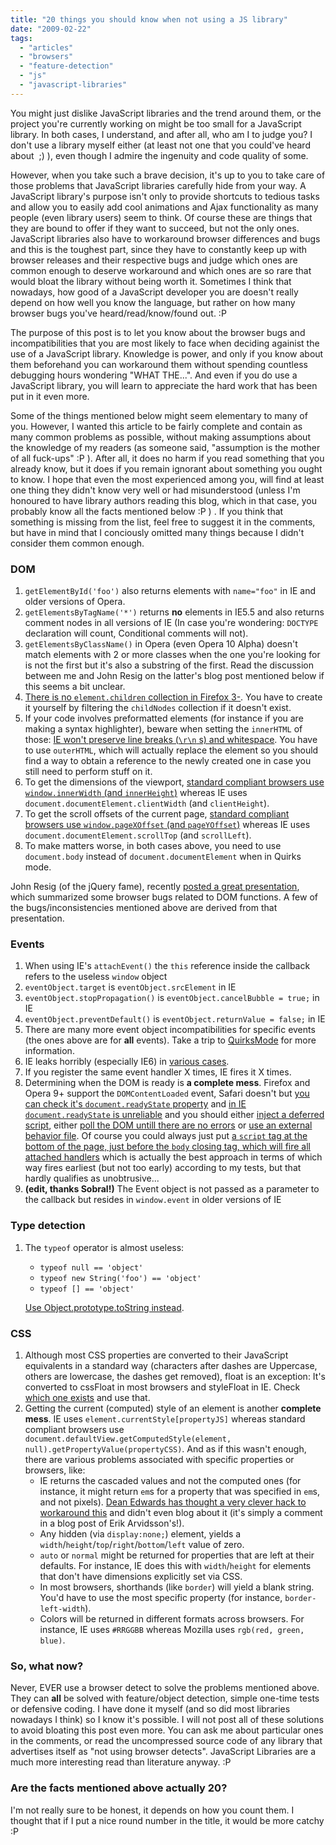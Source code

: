 ```yaml
---
title: "20 things you should know when not using a JS library"
date: "2009-02-22"
tags:
  - "articles"
  - "browsers"
  - "feature-detection"
  - "js"
  - "javascript-libraries"
---
```


You might just dislike JavaScript libraries and the trend around them, or the project you're currently working on might be too small for a JavaScript library. In both cases, I understand, and after all, who am I to judge you? I don't use a library myself either (at least not one that you could've heard about  ;) ), even though I admire the ingenuity and code quality of some.

However, when you take such a brave decision, it's up to you to take care of those problems that JavaScript libraries carefully hide from your way. A JavaScript library's purpose isn't only to provide shortcuts to tedious tasks and allow you to easily add cool animations and Ajax functionality as many people (even library users) seem to think. Of course these are things that they are bound to offer if they want to succeed, but not the only ones. JavaScript libraries also have to workaround browser differences and bugs and this is the toughest part, since they have to constantly keep up with browser releases and their respective bugs and judge which ones are common enough to deserve workaround and which ones are so rare that would bloat the library without being worth it. Sometimes I think that nowadays, how good of a JavaScript developer you are doesn't really depend on how well you know the language, but rather on how many browser bugs you've heard/read/know/found out. :P

The purpose of this post is to let you know about the browser bugs and incompatibilities that you are most likely to face when deciding againist the use of a JavaScript library. Knowledge is power, and only if you know about them beforehand you can workaround them without spending countless debugging hours wondering "WHAT THE...". And even if you do use a JavaScript library, you will learn to appreciate the hard work that has been put in it even more.

Some of the things mentioned below might seem elementary to many of you. However, I wanted this article to be fairly complete and contain as many common problems as possible, without making assumptions about the knowledge of my readers (as someone said, "assumption is the mother of all fuck-ups" :P ). After all, it does no harm if you read something that you already know, but it does if you remain ignorant about something you ought to know. I hope that even the most experienced among you, will find at least one thing they didn't know very well or had misunderstood (unless I'm honoured to have library authors reading this blog, which in that case, you probably know all the facts mentioned below :P ) . If you think that something is missing from the list, feel free to suggest it in the comments, but have in mind that I conciously omitted many things because I didn't consider them common enough.

### DOM

1. `getElementById('foo')` also returns elements with `name="foo"` in IE and older versions of Opera.
2. `getElementsByTagName('*')` returns **no** elements in IE5.5 and also returns comment nodes in all versions of IE (In case you're wondering: `DOCTYPE` declaration will count, Conditional comments will not).
3. `getElementsByClassName()` in Opera (even Opera 10 Alpha) doesn't match elements with 2 or more classes when the one you're looking for is not the first but it's also a substring of the first. Read the discussion between me and John Resig on the latter's blog post mentioned below if this seems a bit unclear.
4. [There is no `element.children` collection in Firefox 3-](http://www.quirksmode.org/dom/w3c_core.html#t71). You have to create it yourself by filtering the `childNodes` collection if it doesn't exist.
5. If your code involves preformatted elements (for instance if you are making a syntax highlighter), beware when setting the `innerHTML` of those: [IE won't preserve line breaks (`\r\n` s) and whitespace](http://www.quirksmode.org/bugreports/archives/2004/11/innerhtml_and_t.html). You have to use `outerHTML`, which will actually replace the element so you should find a way to obtain a reference to the newly created one in case you still need to perform stuff on it.
6. To get the dimensions of the viewport, [standard compliant browsers use `window.innerWidth` (and `innerHeight`)](http://www.quirksmode.org/dom/w3c_cssom.html#t00) whereas IE uses `document.documentElement.clientWidth` (and `clientHeight`).
7. To get the scroll offsets of the current page, [standard compliant browsers use `window.pageXOffset` (and `pageYOffset`)](http://www.quirksmode.org/dom/w3c_cssom.html#t02) whereas IE uses `document.documentElement.scrollTop` (and `scrollLeft`).
8. To make matters worse, in both cases above, you need to use `document.body` instead of `document.documentElement` when in Quirks mode.

John Resig (of the jQuery fame), recently [posted a great presentation](http://ejohn.org/blog/the-dom-is-a-mess/), which summarized some browser bugs related to DOM functions. A few of the bugs/inconsistencies mentioned above are derived from that presentation.

### Events

1. When using IE's `attachEvent()` the `this` reference inside the callback refers to the useless `window` object
2. `eventObject.target` is `eventObject.srcElement` in IE
3. `eventObject.stopPropagation()` is `eventObject.cancelBubble = true;` in IE
4. `eventObject.preventDefault()` is `eventObject.returnValue = false;` in IE
5. There are many more event object incompatibilities for specific events (the ones above are for **all** events). Take a trip to [QuirksMode](http://www.quirksmode.org/dom/w3c_events.html) for more information.
6. IE leaks horribly (especially IE6) in [various cases](http://msdn.microsoft.com/en-us/library/bb250448.aspx).
7. If you register the same event handler X times, IE fires it X times.
8. Determining when the DOM is ready is **a complete mess**. Firefox and Opera 9+ support the `DOMContentLoaded` event, Safari doesn't but [you can check it's `document.readyState` property](http://peter.michaux.ca/articles/the-window-onload-problem-still#webkitAndDocumentReadyState) and [in IE `document.readyState` is unreliable](http://peter.michaux.ca/articles/the-window-onload-problem-still#InternetExplorerAndDocumentReadyState) and you should either [inject a deferred script](http://peter.michaux.ca/articles/the-window-onload-problem-still#InternetExplorerAndDefer), either [poll the DOM untill there are no errors](http://javascript.nwbox.com/IEContentLoaded/) or [use an external behavior file](http://dean.edwards.name/weblog/2005/09/busted2/). Of course you could always just put [a `script` tag at the bottom of the page, just before the `body` closing tag, which will fire all attached handlers](http://peter.michaux.ca/articles/the-window-onload-problem-still#bottomScript) which is actually the best approach in terms of which way fires earliest (but not too early) according to my tests, but that hardly qualifies as unobtrusive...
9. **(edit, thanks Sobral!)** The Event object is not passed as a parameter to the callback but resides in `window.event` in older versions of IE

### Type detection

1. The `typeof` operator is almost useless:

    - `typeof null == 'object'`
    - `typeof new String('foo') == 'object'`
    - `typeof [] == 'object'`

    [Use Object.prototype.toString instead](http://thinkweb2.com/projects/prototype/instanceof-considered-harmful-or-how-to-write-a-robust-isarray/).

### CSS

1. Although most CSS properties are converted to their JavaScript equivalents in a standard way (characters after dashes are Uppercase, others are lowercase, the dashes get removed), float is an exception: It's converted to cssFloat in most browsers and styleFloat in IE. Check [which one exists](http://lea.verou.me/2009/02/check-if-a-css-property-is-supported/) and use that.
2. Getting the current (computed) style of an element is another **complete mess**. IE uses `element.currentStyle[propertyJS]` whereas standard compliant browsers use `document.defaultView.getComputedStyle(element, null).getPropertyValue(propertyCSS)`. And as if this wasn't enough, there are various problems associated with specific properties or browsers, like:
    - IE returns the cascaded values and not the computed ones (for instance, it might return `em`s for a property that was specified in `em`s, and not pixels). [Dean Edwards has thought a very clever hack to workaround this](http://erik.eae.net/archives/2007/07/27/18.54.15/#comment-102291) and didn't even blog about it (it's simply a comment in a blog post of Erik Arvidsson's!).
    - Any hidden (via `display:none;`) element, yields a `width`/`height`/`top`/`right`/`bottom`/`left` value of zero.
    - `auto` or `normal` might be returned for properties that are left at their defaults. For instance, IE does this with `width`/`height` for elements that don't have dimensions explicitly set via CSS.
    - In most browsers, shorthands (like `border`) will yield a blank string. You'd have to use the most specific property (for instance, `border-left-width`).
    - Colors will be returned in different formats across browsers. For instance, IE uses `#RRGGBB` whereas Mozilla uses `rgb(red, green, blue)`.

### So, what now?

Never, EVER use a browser detect to solve the problems mentioned above. They can **all** be solved with feature/object detection, simple one-time tests or defensive coding. I have done it myself (and so did most libraries nowadays I think) so I know it's possible. I will not post all of these solutions to avoid bloating this post even more. You can ask me about particular ones in the comments, or read the uncompressed source code of any library that advertises itself as "not using browser detects". JavaScript Libraries are a much more interesting read than literature anyway. :P

### Are the facts mentioned above actually 20?

I'm not really sure to be honest, it depends on how you count them. I thought that if I put a nice round number in the title, it would be more catchy :P
